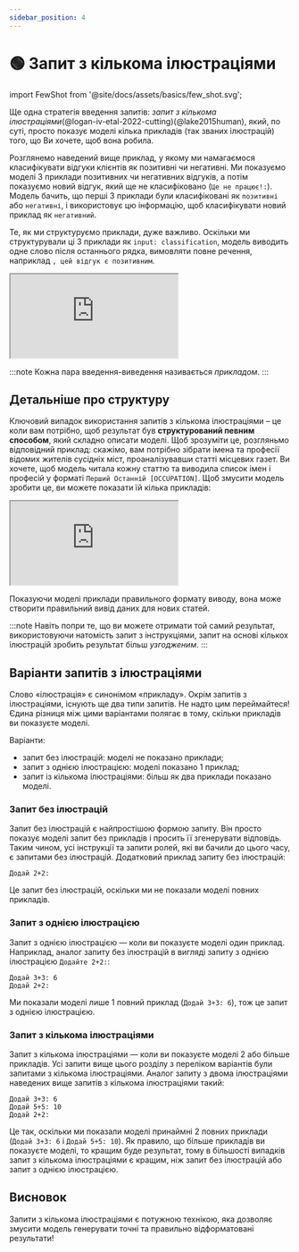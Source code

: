 ```yaml
---
sidebar_position: 4
---
```


# 🟢 Запит з кількома ілюстраціями

import FewShot from '@site/docs/assets/basics/few_shot.svg';

<div style={{textAlign: 'center'}}>
  <FewShot style={{width:"100%",height:"200px",verticalAlign:"top"}}/>
</div>

Ще одна стратегія введення запитів: *запит з кількома ілюстраціями*(@logan-iv-etal-2022-cutting)(@lake2015human), який, по суті, просто показує моделі кілька прикладів (так званих ілюстрацій) того, що Ви хочете, щоб вона робила.

Розглянемо наведений вище приклад, у якому ми намагаємося класифікувати відгуки клієнтів як позитивні чи негативні. Ми показуємо моделі 3 приклади позитивних чи негативних відгуків, а потім показуємо новий відгук, який ще не класифіковано (`Це не працює!:`). Модель бачить, що перші 3 приклади були класифіковані як `позитивні` або `негативні`, і використовує цю інформацію, щоб класифікувати новий приклад як `негативний`.

Те, як ми структуруємо приклади, дуже важливо. Оскільки ми структурували ці 3 приклади як `input: classification`, модель виводить одне слово після останнього рядка, вимовляти повне речення, наприклад `, цей відгук є позитивним`. 

<iframe
    src="https://embed.learnprompting.org/embed?config=eyJ0b3BQIjowLCJ0ZW1wZXJhdHVyZSI6MCwibWF4VG9rZW5zIjoyNTYsIm91dHB1dCI6ItC90LXQs9Cw0YLQuNCy0L3QuNC5IiwicHJvbXB0Ijoi0KfRg9C00L7QstC40Lkg0L%2FRgNC%2B0LTRg9C60YIsIDEwLzEwOiDQv9C%2B0LfQuNGC0LjQstC90LjQuVxu0J3QtSDQtNGD0LbQtSDQtNC%2B0LHRgNC1INC%2F0YDQsNGG0Y7RlDog0L3QtdCz0LDRgtC40LLQvdC40LlcbtCU0YPQttC1INC60L7RgNC40YHQvdC%2BLCDRgNC10LrQvtC80LXQvdC00YPRjjog0L%2FQvtC30LjRgtC40LLQvdC40LlcbtCd0LUg0L%2FRgNCw0YbRjtGUIToiLCJtb2RlbCI6InRleHQtZGF2aW5jaS0wMDMifQ%3D%3D"
    style={{width:"100%", height:"350px", border:"0", borderRadius:"4px", overflow:"hidden"}}
    sandbox="allow-forms allow-modals allow-popups allow-presentation allow-same-origin allow-scripts"
></iframe>

<br/>

:::note
Кожна пара введення-виведення називається *прикладом*.
:::

## Детальніше про структуру

Ключовий випадок використання запитів з кількома ілюстраціями – це коли вам потрібно, щоб результат був **структурований певним способом**, який складно описати моделі. Щоб зрозуміти це, розгляньмо відповідний приклад: скажімо, вам потрібно зібрати імена та професії відомих жителів сусідніх міст, проаналізувавши статті місцевих газет. Ви хочете, щоб модель читала кожну статтю та виводила список імен і професій у форматі `Перший Останній [OCCUPATION]`. Щоб змусити модель зробити це, ви можете показати їй кілька прикладів:

<iframe
    src="https://embed.learnprompting.org/embed?config=eyJ0b3BQIjowLCJ0ZW1wZXJhdHVyZSI6MCwibWF4VG9rZW5zIjoyNTYsIm91dHB1dCI6IjEuINCb0L7RgNCwINCh0ZbQvNC80L7QvdGBIFvQpNCV0KDQnNCV0KBdXG4yLiDQmtC10LLRltC9INCQ0LvRjNCy0LDRgNC10LcgW9CS0JjQmtCb0JDQlNCQ0Kcg0KLQkNCd0KbQhtCSXVxuMy4g0KDQtdC50YfQtdC7INCeJ9Ca0L7QvdC90L7RgCBb0JLQntCb0J7QndCi0JXQoF0iLCJwcm9tcHQiOiLQoyDQs9Cw0LvQsNGB0LvQuNCy0L7QvNGDINC80ZbRgdGC0LXRh9C60YMg0KHQvNCw0YDQsNCz0LTQvtCy0ZYg0J%2FQsNCz0L7RgNCx0LgsINCz0YDRg9C%2F0LAg0YDRltC30L3QvtC80LDQvdGW0YLQvdC40YUg0LvRjtC00LXQuSDQt9GA0L7QsdC40LvQsCDRgdCy0ZbQuSDQstC90LXRgdC%2B0Log0YMg0YDQvtC30LLQuNGC0L7QuiDQvNGW0YHRgtCwLiDQodCw0YDQsCDQnNCw0YDRgtGW0L3QtdGBLCDQstGW0LTQtNCw0L3QsCDRgdCy0L7Rl9C5INGB0L%2FRgNCw0LLRliDQvNC10LTRgdC10YHRgtGA0LAsINCx0YPQu9CwINCy0ZbQtNC%2B0LzQsCDRgdCy0L7RlNGOINC80LjQu9C%2B0YHQtdGA0LTQvdC%2B0Y4g0YLRg9GA0LHQvtGC0L7RjiDQsiDQvNGW0YHRhtC10LLRltC5INC70ZbQutCw0YDQvdGWLiDQlNC10LLRltC0INCi0L7QvNC%2F0YHQvtC9LCDRltC90L3QvtCy0LDRhtGW0LnQvdC40Lkg0ZbQvdC20LXQvdC10YAt0L%2FRgNC%2B0LPRgNCw0LzRltGB0YIsINC90LXQstGC0L7QvNC90L4g0L%2FRgNCw0YbRjtCy0LDQsiDQvdCw0LQg0L3QvtCy0LDRgtC%2B0YDRgdGM0LrQuNC80Lgg0L%2FRgNC%2B0ZTQutGC0LDQvNC4LCDRj9C60ZYg0LzQsNC70Lgg0LEg0LfQtNGW0LnRgdC90LjRgtC4INGA0LXQstC%2B0LvRjtGG0ZbRjiDQsiDRgtC10YXQvdC%2B0LvQvtCz0ZbRh9C90ZbQuSDQs9Cw0LvRg9C30ZYuINCi0LjQvCDRh9Cw0YHQvtC8INCV0LzRltC70ZYg0J3QsNC60LDQvNGD0YDQsCwg0YLQsNC70LDQvdC%2B0LLQuNGC0LAg0YXRg9C00L7QttC90LjRhtGPINGWINC80YPRgNCw0LvRltGB0YLQutCwLCDQvNCw0LvRjtCy0LDQu9CwINGP0YHQutGA0LDQstGWINGC0LAg0LfQsNGF0L7Qv9C70LjQstGWINGA0L7QsdC%2B0YLQuCwg0Y%2FQutGWINC%2F0YDQuNC60YDQsNGI0LDQu9C4INGB0YLRltC90Lgg0LHRg9C00ZbQstC10LvRjCDRliDQs9Cw0LvQtdGA0LXQuS4g0J3QsNGA0LXRiNGC0ZYsINCc0LDQudC60Lsg0J4n0JrQvtC90L3QtdC7LCDQsNC80LHRltGC0L3QuNC5INC%2F0ZbQtNC%2F0YDQuNGU0LzQtdGG0YwsINCy0ZbQtNC60YDQuNCyINGD0L3RltC60LDQu9GM0L3QtSwg0LXQutC%2B0LvQvtCz0ZbRh9C90L4g0YfQuNGB0YLQtSDQutCw0YTQtSwg0Y%2FQutC1INGI0LLQuNC00LrQviDRgdGC0LDQu9C%2BINGD0LvRjtCx0LvQtdC90LjQvCDQvNGW0YHRhtC10Lwg0LfRg9GB0YLRgNGW0YfQtdC5INGDINC80ZbRgdGC0ZYuINCa0L7QttC10L0g0Lcg0YbQuNGFINC70Y7QtNC10Lkg0LfRgNC%2B0LHQuNCyINGB0LLRltC5INCy0L3QtdGB0L7QuiDRgyDQsdCw0LPQsNGC0LUg0L%2FQvtC70L7RgtC90L4g0YHQv9GW0LvRjNC90L7RgtC4INCh0LzQsNGA0LDQs9C00L7QstC40YUg0J%2FQsNCz0L7RgNCx0ZbQsi5cbjEuINCh0LDRgNCwINCc0LDRgNGC0ZbQvdC10YEgW9Cc0JXQlNCh0JXQodCi0KDQkF1cbjIuINCU0LXQstGW0LQg0KLQvtC80L%2FRgdC%2B0L0gW9CG0J3QltCV0J3QldCgINCf0KDQntCT0KDQkNCc0J3QntCT0J4g0JfQkNCR0JXQl9Cf0JXQp9CV0J3QndCvXVxuMy4g0JXQvNGW0LvRliDQndCw0LrQsNC80YPRgNCwIFvQpdCj0JTQntCW0J3QmNCaXVxuNC4g0JzQsNC50LrQuyDQnifQmtC%2B0L3QvdC10LsgW9Cf0IbQlNCf0KDQmNCE0JzQldCm0KxdXG5cbtCo0LXRhC3QutGD0YXQsNGAINCe0LvRltCy0LXRgCDQk9Cw0LzRltC70YzRgtC%2B0L0g0LfQvNGW0L3QuNCyINC60YPQu9GW0L3QsNGA0L3RgyDRgdGG0LXQvdGDINC30LDQstC00Y%2FQutC4INGB0LLQvtGU0LzRgyDRgNC10YHRgtC%2B0YDQsNC90YMgR3JlZW4gUGxhdGUsINGJ0L4g0L%2FRgNCw0YbRjtGUINC30LAg0L%2FRgNC40L3RhtC40L%2FQvtC8IFwi0LLRltC0INGE0LXRgNC80Lgg0LTQviDRgdGC0L7Qu9GDXCIuINCS0ZbQtNC00LDQvdGW0YHRgtGMINCe0LvRltCy0LXRgNCwINC%2F0L7RiNGD0LrRgyDQvNGW0YHRhtC10LLQuNGFLCDQvtGA0LPQsNC90ZbRh9C90LjRhSDRltC90LPRgNC10LTRltGU0L3RgtGW0LIg0L%2FRgNC40L3QtdGB0LvQsCDQt9Cw0LrQu9Cw0LTRgyDQt9Cw0YXQvtC%2F0LvQtdC90ZYg0LLRltC00LPRg9C60Lgg0LLRltC0INC60YPQu9GW0L3QsNGA0L3QuNGFINC60YDQuNGC0LjQutGW0LIg0YLQsCDQvNGW0YHRhtC10LLQuNGFINC20LjRgtC10LvRltCyLlxuXG7QotGA0L7RhdC4INC90LjQttGH0LUg0L%2FQviDQstGD0LvQuNGG0ZYg0LLQuCDQt9C90LDQudC00LXRgtC1INCx0ZbQsdC70ZbQvtGC0LXQutGDINCg0ZbQstC10YDRgdCw0LnQtC3SkNGA0L7Rg9CyLCDQtNC1INCz0L7Qu9C%2B0LLQvdC40Lkg0LHRltCx0LvRltC%2B0YLQtdC60LDRgCDQldC70ZbQt9Cw0LHQtdGCINCn0LXQvSDRgdGC0LDRgNCw0L3QvdC%2BINC%2F0YDQsNGG0Y7RlCDQvdCw0LQg0YHRgtCy0L7RgNC10L3QvdGP0Lwg0LPQvtGB0YLQuNC90L3QvtCz0L4g0YLQsCDRltC90LrQu9GO0LfQuNCy0L3QvtCz0L4g0L%2FRgNC%2B0YHRgtC%2B0YDRgyDQtNC70Y8g0LLRgdGW0YUuINCH0Zcg0LfRg9GB0LjQu9C70Y8sINGB0L%2FRgNGP0LzQvtCy0LDQvdGWINC90LAg0YDQvtC30YjQuNGA0LXQvdC90Y8g0LHRltCx0LvRltC%2B0YLQtdGH0L3QuNGFINC%2F0YDQvtC%2F0L7Qt9C40YbRltC5INGC0LAg0YHRgtCy0L7RgNC10L3QvdGPINC%2F0YDQvtCz0YDQsNC8INGH0LjRgtCw0L3QvdGPINC00LvRjyDQtNGW0YLQtdC5LCDQvNCw0LvQuCDQt9C90LDRh9C90LjQuSDQstC%2F0LvQuNCyINC90LAg0YDRltCy0LXQvdGMINCz0YDQsNC80L7RgtC90L7RgdGC0ZYg0LIg0LzRltGB0YLRli5cblxu0J%2FRgNC%2B0LPRg9C70Y7RjtGH0LjRgdGMINGH0LDRgNGW0LLQvdC%2B0Y4g0LzRltGB0YzQutC%2B0Y4g0L%2FQu9C%2B0YnQtdGOLCDQstC4INCx0YPQtNC10YLQtSDQt9Cw0YfQsNGA0L7QstCw0L3RliDQv9GA0LXQutGA0LDRgdC90LjQvNC4INGE0YDQtdGB0LrQsNC80LgsINGJ0L4g0L%2FRgNC40LrRgNCw0YjQsNGO0YLRjCDRgdGC0ZbQvdC4LiDQptGWINGI0LXQtNC10LLRgNC4IC0g0YDQvtCx0L7RgtCwINCy0ZbQtNC%2B0LzQvtGXINGF0YPQtNC%2B0LbQvdC40YbRliDQhtC30LDQsdC10LvQu9C4INCi0L7RgNGA0LXRgSwg0YfQuNC5INGC0LDQu9Cw0L3RgiDQv9C10YDQtdC00LDRgtC4INGB0YPRgtGMINCg0ZbQstC10YDRgdCw0LnQtC3SkNGA0L7Rg9CyINC%2B0LbQuNCy0LjQsiDQvNGW0YHRgtC10YfQutC%2BLlxuXG7QktCw0YDRgtC%2BINGC0LDQutC%2B0LYg0LLRltC00LfQvdCw0YfQuNGC0Lgg0YHQv9C%2B0YDRgtC40LLQvdGWINC00L7RgdGP0LPQvdC10L3QvdGPINCg0ZbQstC10YDRgdCw0LnQtC3SkNGA0L7Rg9CyLCDQt9Cw0LLQtNGP0LrQuCDQutC%2B0LvQuNGI0L3RjNC%2B0LzRgyDQvtC70ZbQvNC%2F0ZbQudGB0YzQutC%2B0LzRgyDQv9C70LDQstGG0Y4sINGP0LrQuNC5INGB0YLQsNCyINGC0YDQtdC90LXRgNC%2B0LwgLSDQnNCw0YDQutGD0YHRgyDQlNC20LXQvdC60ZbQvdGB0YMuINCc0LDRgNC60YPRgSDQstC40LrQvtGA0LjRgdGC0LDQsiDRgdCy0ZbQuSDQtNC%2B0YHQstGW0LQg0ZYg0L%2FRgNC40YHRgtGA0LDRgdGC0Ywg0LTQu9GPINGC0YDQtdC90YPQstCw0L3QvdGPINC80L7Qu9C%2B0LTRliDQvNGW0YHRgtCwLCDQv9GA0LjQstGW0LLRiNC4INC60L7QvNCw0L3QtNGDINC%2F0LvQsNCy0YbRltCyINCg0ZbQstC10YDRgdCw0LnQtC3SkNGA0L7Rg9CyINC00L4g0LrRltC70YzQutC%2B0YUg0YDQtdCz0ZbQvtC90LDQu9GM0L3QuNGFINGH0LXQvNC%2F0ZbQvtC90LDRgtGW0LIuXG4xLiDQntC70ZbQstC10YAg0JPQsNC80ZbQu9GM0YLQvtC9IFvQqNCV0KQt0JrQo9Cl0JDQoF1cbjIuINCV0LvRltC30LDQsdC10YIg0KfQtdC9IFvQkdCG0JHQm9CG0J7QotCV0JrQkNCgXVxuMy4g0IbQt9Cw0LHQtdC70LvQsCDQotC%2B0YDRgNC10YEgW9Cl0KPQlNCe0JbQndCY0JpdXG40LiDQnNCw0YDQutGD0YEg0JTQttC10L3QutGW0L3RgSBb0KLQoNCV0J3QldCgXVxuXG7QntGD0Lot0JLQtdC70LvRliwg0YfQsNGA0ZbQstC90LUg0LzQsNC70LXQvdGM0LrQtSDQvNGW0YHRgtC10YfQutC%2BLCDRlCDQtNC%2B0LzRltCy0LrQvtGOINC00LvRjyDRh9GD0LTQvtCy0L7RlyDRgtGA0ZbQudGG0ZYg0LvRjtC00LXQuSwg0YfQuNGXINC90LDQstC40YfQutC4INGC0LAg0LLRltC00LTQsNC90ZbRgdGC0Ywg0YHQv9GA0LDQstGWINC30LDQu9C40YjQuNC70Lgg0YLRgNC40LLQsNC70LjQuSDQstC%2F0LvQuNCyINC90LAg0LPRgNC%2B0LzQsNC00YMuXG5cbtCd0LAg0LbQstCw0LLQvtC80YMg0LzRltGB0YzQutC%2B0LzRgyDRhNC10YDQvNC10YDRgdGM0LrQvtC80YMg0YDQuNC90LrRgyDQstC4INC30L3QsNC50LTQtdGC0LUg0JvQvtGA0YMg0KHRltC80LzQvtC90YEsINC%2F0YDQuNGB0YLRgNCw0YHQvdGDINC%2B0YDQs9Cw0L3RltGH0L3RgyDRhNC10YDQvNC10YDQutGDLCDQstGW0LTQvtC80YMg0YHQstC%2B0ZfQvNC4INGB0LzQsNGH0L3QuNC80Lgg0YLQsCDQtdC60L7Qu9C%2B0LPRltGH0L3QviDRh9C40YHRgtC40LzQuCDQv9GA0L7QtNGD0LrRgtCw0LzQuC4g0IfRlyDQstGW0LTQtNCw0L3RltGB0YLRjCDQv9C%2B0L%2FRg9C70Y%2FRgNC40LfQsNGG0ZbRlyDQt9C00L7RgNC%2B0LLQvtCz0L4g0YXQsNGA0YfRg9Cy0LDQvdC90Y8g0L3QsNC00LjRhdC90YPQu9CwINC80ZbRgdGC0L4g0L3QsCDQsdGW0LvRjNGIINC10LrQvtC70L7Qs9GW0YfQvdC40Lkg0YHQv9C%2B0YHRltCxINC20LjRgtGC0Y8uXG5cbtCjINCz0YDQvtC80LDQtNGB0YzQutC%2B0LzRgyDRhtC10L3RgtGA0ZYg0J7Rg9C6LdCS0LXQu9C70ZYg0JrQtdCy0ZbQvSDQkNC70YzQstCw0YDQtdC3LCDQtNC%2B0YHQstGW0LTRh9C10L3QuNC5INCy0LjQutC70LDQtNCw0Ycg0YLQsNC90YbRltCyLCDQtNCw0YDRg9GUINGA0LDQtNGW0YHRgtGMINGA0YPRhdGDINC70Y7QtNGP0Lwg0YDRltC30L3QvtCz0L4g0LLRltC60YMuINCZ0L7Qs9C%2BINGW0L3QutC70Y7Qt9C40LLQvdGWINGC0LDQvdGG0Y7QstCw0LvRjNC90ZYg0LfQsNC90Y%2FRgtGC0Y8g0YHQv9GA0LjRj9C70Lgg0LfQvNGW0YbQvdC10L3QvdGOINC%2F0L7Rh9GD0YLRgtGPINGU0LTQvdC%2B0YHRgtGWINGC0LAg0YHQsNC80L7QstC40YDQsNC20LXQvdC90Y8g0YHQtdGA0LXQtCDQvNC10YjQutCw0L3RhtGW0LIsINC30LHQsNCz0LDRh9GD0Y7Rh9C4INC80ZbRgdGG0LXQstGDINC80LjRgdGC0LXRhtGM0LrRgyDRgdGG0LXQvdGDLlxuXG7QndCw0YDQtdGI0YLRliwg0KDQtdC50YfQtdC7INCeJ9Ca0L7QvdC90L7RgCwg0L3QtdCy0YLQvtC80L3QsCDQstC%2B0LvQvtC90YLQtdGA0LrQsCwg0L%2FRgNC40YHQstGP0YfRg9GUINGB0LLRltC5INGH0LDRgSDRgNGW0LfQvdC%2B0LzQsNC90ZbRgtC90LjQvCDQsdC70LDQs9C%2B0LTRltC50L3QuNC8INGW0L3RltGG0ZbQsNGC0LjQstCw0LwuINCH0Zcg0L%2FRgNCw0LPQvdC10L3QvdGPINC%2F0L7QutGA0LDRidC40YLQuCDQttC40YLRgtGPINGW0L3RiNC40YUg0LvRjtC00LXQuSDQstGW0LTRltCz0YDQsNC70L4g0LLQsNC20LvQuNCy0YMg0YDQvtC70Ywg0YMg0YHRgtCy0L7RgNC10L3QvdGWINGB0LjQu9GM0L3QvtCz0L4g0L%2FQvtGH0YPRgtGC0Y8g0YHQv9GW0LvRjNC90L7RgtC4INCyINCe0YPQui3QktC10LvQu9GWLlxuXG7Ql9Cw0LLQtNGP0LrQuCDRgdCy0L7Rl9C8INGD0L3RltC60LDQu9GM0L3QuNC8INGC0LDQu9Cw0L3RgtCw0Lwg0ZYg0L3QtdC%2F0L7RhdC40YLQvdGW0Lkg0LLRltC00LTQsNC90L7RgdGC0ZYg0YHQv9GA0LDQstGWINCb0L7RgNCwLCDQmtC10LLRltC9INGWINCg0LXQudGH0LXQuyDQstC%2F0LvQtdC70LjRgdGPINCyINGC0LrQsNC90LjQvdGDINC20LjRgtGC0Y8g0J7Rg9C6LdCS0LXQu9C70ZYsINC00L7Qv9C%2B0LzQsNCz0LDRjtGH0Lgg0YHRgtCy0L7RgNC40YLQuCDRj9GB0LrRgNCw0LLQtSDRliDQv9GA0L7RhtCy0ZbRgtCw0Y7Rh9C1INC80LDQu9C10L3RjNC60LUg0LzRltGB0YLQtdGH0LrQvi4iLCJtb2RlbCI6InRleHQtZGF2aW5jaS0wMDMifQ%3D%3D"
    style={{width:"100%", height:"500px", border:"0", borderRadius:"4px", overflow:"hidden"}}
    sandbox="allow-forms allow-modals allow-popups allow-presentation allow-same-origin allow-scripts"
></iframe>

Показуючи моделі приклади правильного формату виводу, вона може створити правильний вивід даних для нових статей.

:::note
Навіть попри те, що ви можете отримати той самий результат, використовуючи натомість запит з інструкціями, запит на основі кількох ілюстрацій зробить результат більш *узгодженим*.
:::

## Варіанти запитів з ілюстраціями

Слово «ілюстрація» є синонімом «прикладу». Окрім запитів з ілюстраціями, існують ще два типи запитів. Не надто цим переймайтеся! Єдина різниця між цими варіантами полягає в тому, скільки прикладів ви показуєте моделі.

Варіанти:
- запит без ілюстрацій: моделі не показано приклади;
- запит з однією ілюстрацією: моделі показано 1 приклад;
- запит із кількома ілюстраціями: більш як два приклади показано моделі.

### Запит без ілюстрацій

Запит без ілюстрацій є найпростішою формою запиту. Він просто показує моделі запит без прикладів і просить її згенерувати відповідь. Таким чином, усі інструкції та запити ролей, які ви бачили до цього часу, є запитами без ілюстрацій. Додатковий приклад запиту без ілюстрацій:

```text
Додай 2+2:
```

Це запит без ілюстрацій, оскільки ми не показали моделі повних прикладів.

### Запит з однією ілюстрацією

Запит з однією ілюстрацією — коли ви показуєте моделі один приклад. Наприклад, аналог запиту без ілюстрацій в вигляді запиту з однією ілюстрацією `Додайте 2+2:`:

```text
Додай 3+3: 6
Додай 2+2:
```

Ми показали моделі лише 1 повний приклад (`Додай 3+3: 6`), тож це запит з однією ілюстрацією.

### Запит з кількома ілюстраціями

Запит з кількома ілюстраціями — коли ви показуєте моделі 2 або більше прикладів. Усі запити вище цього розділу з переліком варіантів були запитами з кількома ілюстраціями. Аналог запиту з двома ілюстраціями наведених вище запитів з кількома ілюстраціями такий:

```text
Додай 3+3: 6
Додай 5+5: 10
Додай 2+2:
```

Це так, оскільки ми показали моделі принаймні 2 повних приклади (`Додай 3+3: 6` і `Додай 5+5: 10`). Як правило, що більше прикладів ви показуєте моделі, то кращим буде результат, тому в більшості випадків запит з кількома ілюстраціями є кращим, ніж запит без ілюстрацій або запит з однією ілюстрацією.

## Висновок

Запити з кількома ілюстраціями є потужною технікою, яка дозволяє змусити модель генерувати точні та правильно відформатовані результати!

 
